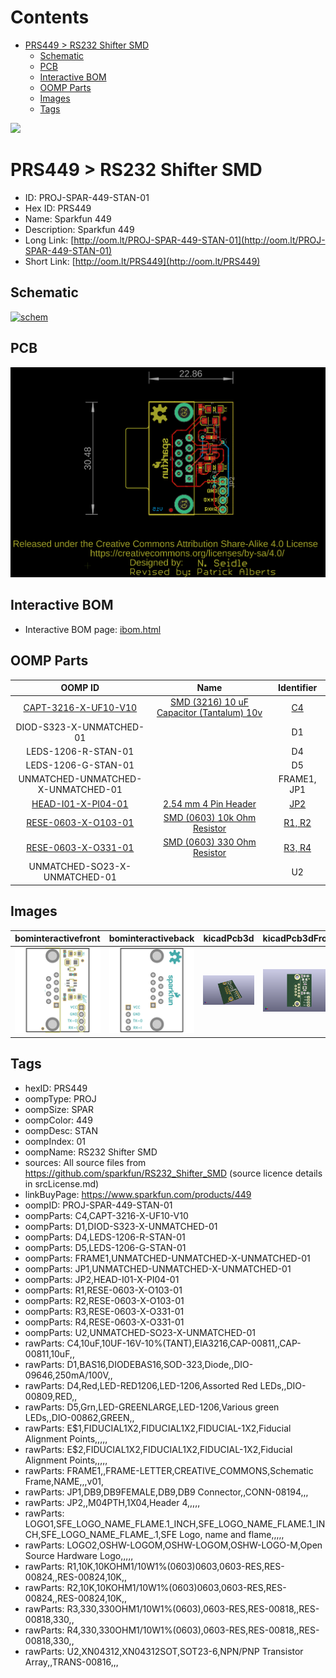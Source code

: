 



Contents
========

* [PRS449 > RS232 Shifter SMD](#prs449--rs232-shifter-smd)
	* [Schematic](#schematic)
	* [PCB](#pcb)
	* [Interactive BOM](#interactive-bom)
	* [OOMP Parts](#oomp-parts)
	* [Images](#images)
	* [Tags](#tags)
  
![][im]
# PRS449 > RS232 Shifter SMD

- ID: PROJ-SPAR-449-STAN-01
- Hex ID: PRS449
- Name: Sparkfun 449
- Description: Sparkfun 449
- Long Link: [http://oom.lt/PROJ-SPAR-449-STAN-01](http://oom.lt/PROJ-SPAR-449-STAN-01)
- Short Link: [http://oom.lt/PRS449](http://oom.lt/PRS449)

## Schematic
  
[![schem](eagleSchemImage.png)](eagleSchemImage.png)
## PCB
  
[![pcb](eagleImage.png)](eagleImage.png)
## Interactive BOM

- Interactive BOM page: [ibom.html](https://htmlpreview.github.io/?https://github.com/oomlout/oomlout_OOMP_projects/blob/main/PROJ-SPAR-449-STAN-01/kicad/bom/ibom.html)

## OOMP Parts
  

|OOMP ID|Name|Identifier|
| :---: | :---: | :---: |
|[CAPT-3216-X-UF10-V10](https://github.com/oomlout/oomlout_OOMP_parts/tree/main/CAPT-3216-X-UF10-V10/)|[SMD (3216) 10 uF Capacitor (Tantalum) 10v](https://github.com/oomlout/oomlout_OOMP_parts/tree/main/CAPT-3216-X-UF10-V10/)|[C4](https://github.com/oomlout/oomlout_OOMP_parts/tree/main/CAPT-3216-X-UF10-V10/)|
|DIOD-S323-X-UNMATCHED-01||D1|
|LEDS-1206-R-STAN-01||D4|
|LEDS-1206-G-STAN-01||D5|
|UNMATCHED-UNMATCHED-X-UNMATCHED-01||FRAME1, JP1|
|[HEAD-I01-X-PI04-01](https://github.com/oomlout/oomlout_OOMP_parts/tree/main/HEAD-I01-X-PI04-01/)|[2.54 mm 4 Pin Header](https://github.com/oomlout/oomlout_OOMP_parts/tree/main/HEAD-I01-X-PI04-01/)|[JP2](https://github.com/oomlout/oomlout_OOMP_parts/tree/main/HEAD-I01-X-PI04-01/)|
|[RESE-0603-X-O103-01](https://github.com/oomlout/oomlout_OOMP_parts/tree/main/RESE-0603-X-O103-01/)|[SMD (0603) 10k Ohm Resistor](https://github.com/oomlout/oomlout_OOMP_parts/tree/main/RESE-0603-X-O103-01/)|[R1, R2](https://github.com/oomlout/oomlout_OOMP_parts/tree/main/RESE-0603-X-O103-01/)|
|[RESE-0603-X-O331-01](https://github.com/oomlout/oomlout_OOMP_parts/tree/main/RESE-0603-X-O331-01/)|[SMD (0603) 330 Ohm Resistor](https://github.com/oomlout/oomlout_OOMP_parts/tree/main/RESE-0603-X-O331-01/)|[R3, R4](https://github.com/oomlout/oomlout_OOMP_parts/tree/main/RESE-0603-X-O331-01/)|
|UNMATCHED-SO23-X-UNMATCHED-01||U2|

## Images
  
  

|bominteractivefront|bominteractiveback|kicadPcb3d|kicadPcb3dFront|kicadPcb3dBack|kicadSchem|eagleImage|eagleSchemImage|pcbdraw|pcbdrawback|
| :---: | :---: | :---: | :---: | :---: | :---: | :---: | :---: | :---: | :---: |
|[![bominteractivefront](bomFront_140.png)](bomFront.png)|[![bominteractiveback](bomBack_140.png)](bomBack.png)|[![kicadPcb3d](kicadPcb3d_140.png)](kicadPcb3d.png)|[![kicadPcb3dFront](kicadPcb3dFront_140.png)](kicadPcb3dFront.png)|[![kicadPcb3dBack](kicadPcb3dBack_140.png)](kicadPcb3dBack.png)|[![kicadSchem](kicadSchem_140.png)](kicadSchem.png)|[![eagleImage](eagleImage_140.png)](eagleImage.png)|[![eagleSchemImage](eagleSchemImage_140.png)](eagleSchemImage.png)|[![pcbdraw](pcbdraw_140.png)](pcbdraw.png)|[![pcbdrawback](pcbdrawBack_140.png)](pcbdrawBack.png)|

## Tags

- hexID: PRS449
- oompType: PROJ
- oompSize: SPAR
- oompColor: 449
- oompDesc: STAN
- oompIndex: 01
- oompName: RS232 Shifter SMD
- sources: All source files from https://github.com/sparkfun/RS232_Shifter_SMD (source licence details in srcLicense.md)
- linkBuyPage: https://www.sparkfun.com/products/449
- oompID: PROJ-SPAR-449-STAN-01
- oompParts: C4,CAPT-3216-X-UF10-V10
- oompParts: D1,DIOD-S323-X-UNMATCHED-01
- oompParts: D4,LEDS-1206-R-STAN-01
- oompParts: D5,LEDS-1206-G-STAN-01
- oompParts: FRAME1,UNMATCHED-UNMATCHED-X-UNMATCHED-01
- oompParts: JP1,UNMATCHED-UNMATCHED-X-UNMATCHED-01
- oompParts: JP2,HEAD-I01-X-PI04-01
- oompParts: R1,RESE-0603-X-O103-01
- oompParts: R2,RESE-0603-X-O103-01
- oompParts: R3,RESE-0603-X-O331-01
- oompParts: R4,RESE-0603-X-O331-01
- oompParts: U2,UNMATCHED-SO23-X-UNMATCHED-01
- rawParts: C4,10uF,10UF-16V-10%(TANT),EIA3216,CAP-00811,,CAP-00811,10uF,,
- rawParts: D1,BAS16,DIODEBAS16,SOD-323,Diode,,DIO-09646,250mA/100V,,
- rawParts: D4,Red,LED-RED1206,LED-1206,Assorted Red LEDs,,DIO-00809,RED,,
- rawParts: D5,Grn,LED-GREENLARGE,LED-1206,Various green LEDs,,DIO-00862,GREEN,,
- rawParts: E$1,FIDUCIAL1X2,FIDUCIAL1X2,FIDUCIAL-1X2,Fiducial Alignment Points,,,,,
- rawParts: E$2,FIDUCIAL1X2,FIDUCIAL1X2,FIDUCIAL-1X2,Fiducial Alignment Points,,,,,
- rawParts: FRAME1,,FRAME-LETTER,CREATIVE_COMMONS,Schematic Frame,NAME,,,v01,
- rawParts: JP1,DB9,DB9FEMALE,DB9,DB9 Connector,,CONN-08194,,,
- rawParts: JP2,,M04PTH,1X04,Header 4,,,,,
- rawParts: LOGO1,SFE_LOGO_NAME_FLAME.1_INCH,SFE_LOGO_NAME_FLAME.1_INCH,SFE_LOGO_NAME_FLAME_.1,SFE Logo, name and flame,,,,,
- rawParts: LOGO2,OSHW-LOGOM,OSHW-LOGOM,OSHW-LOGO-M,Open Source Hardware Logo,,,,,
- rawParts: R1,10K,10KOHM1/10W1%(0603)0603,0603-RES,RES-00824,,RES-00824,10K,,
- rawParts: R2,10K,10KOHM1/10W1%(0603)0603,0603-RES,RES-00824,,RES-00824,10K,,
- rawParts: R3,330,330OHM1/10W1%(0603),0603-RES,RES-00818,,RES-00818,330,,
- rawParts: R4,330,330OHM1/10W1%(0603),0603-RES,RES-00818,,RES-00818,330,,
- rawParts: U2,XN04312,XN04312SOT,SOT23-6,NPN/PNP Transistor Array,,TRANS-00816,,,



[im]: kicadPcb3d_450.png
